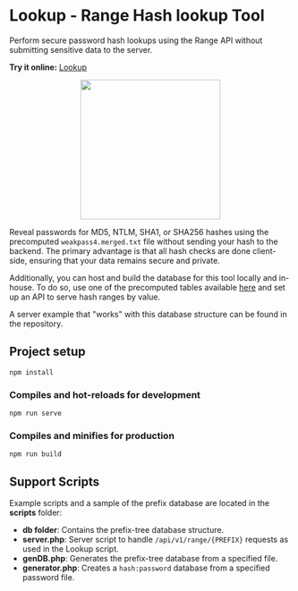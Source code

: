 # Lookup - Range Hash lookup Tool

Perform secure password hash lookups using the Range API without submitting sensitive data to the server.

**Try it online:** [Lookup](https://zzzteph.github.io/weakpass/tools/lookup/dist/)


<p align="center">
  <img src="https://github.com/zzzteph/weakpass/blob/main/tools/lookup/lookup.PNG?raw=true"  height="250">
</p>



Reveal passwords for MD5, NTLM, SHA1, or SHA256 hashes using the precomputed `weakpass4.merged.txt` file without sending your hash to the backend. The primary advantage is that all hash checks are done client-side, ensuring that your data remains secure and private.

Additionally, you can host and build the database for this tool locally and in-house. To do so, use one of the precomputed tables available [here](https://weakpass.com/pre-computed) and set up an API to serve hash ranges by value.

A server example that "works" with this database structure can be found in the repository.


## Project setup
```
npm install
```

### Compiles and hot-reloads for development
```
npm run serve
```

### Compiles and minifies for production
```
npm run build
```


## Support Scripts

Example scripts and a sample of the prefix database are located in the **scripts** folder:

- **db folder**: Contains the prefix-tree database structure.
- **server.php**: Server script to handle `/api/v1/range/{PREFIX}` requests as used in the Lookup script.
- **genDB.php**: Generates the prefix-tree database from a specified file.
- **generator.php**: Creates a `hash:password` database from a specified password file.













